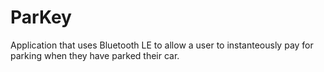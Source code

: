 # ParKey

Application that uses Bluetooth LE to allow a user to instanteously pay for parking when they have parked their car. 
